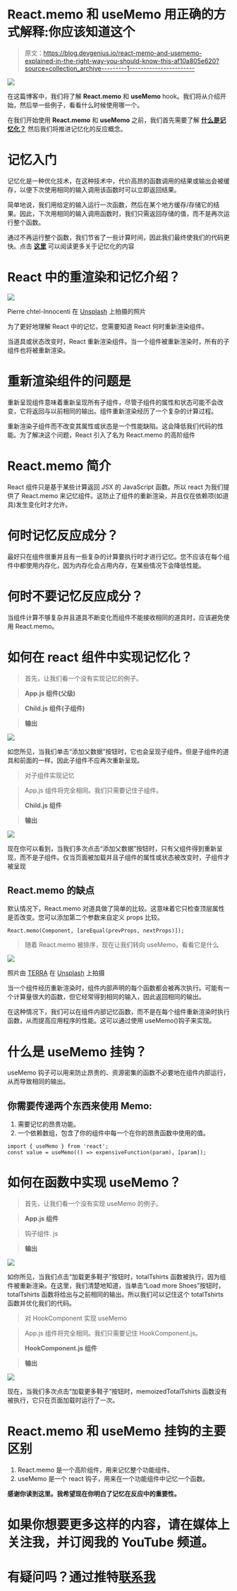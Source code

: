 # React.memo 和 useMemo 用正确的方式解释:你应该知道这个

> 原文：<https://blog.devgenius.io/react-memo-and-usememo-explained-in-the-right-way-you-should-know-this-af10a805e620?source=collection_archive---------1----------------------->

![](img/6629cfde583aea947f82edf03e0b5933.png)

在这篇博客中，我们将了解 **React.memo** 和 **useMemo** hook。我们将从介绍开始，然后举一些例子，看看什么时候使用哪一个。

在我们开始使用 **React.memo** 和 **useMemo** 之前，我们首先需要了解 [**什么是记忆化？**](https://rajeshi.medium.com/learn-memoization-in-javascript-to-optimize-your-code-653dc5cb36cc) 然后我们将推进记忆化的反应概念。

# 记忆入门

记忆化是一种优化技术，在这种技术中，代价高昂的函数调用的结果或输出会被缓存，以便下次使用相同的输入调用该函数时可以立即返回结果。

简单地说，我们用给定的输入运行一次函数，然后在某个地方缓存/存储它的结果。因此，下次用相同的输入调用函数时，我们只需返回存储的值，而不是再次运行整个函数。

通过不再运行整个函数，我们节省了一些计算时间，因此我们最终使我们的代码更快。点击 [**这里**](https://rajeshi.medium.com/learn-memoization-in-javascript-to-optimize-your-code-653dc5cb36cc) 可以阅读更多关于记忆化的内容

# React 中的重渲染和记忆介绍？

![](img/0d6098470992f3e5446f792321e5d8ca.png)

Pierre chtel-Innocenti 在 [Unsplash](https://unsplash.com?utm_source=medium&utm_medium=referral) 上拍摄的照片

为了更好地理解 React 中的记忆，您需要知道 React 何时重新渲染组件。

当道具或状态改变时，React 重新渲染组件。当一个组件被重新渲染时，所有的子组件也将被重新渲染。

# 重新渲染组件的问题是

重新呈现组件意味着重新呈现所有子组件，尽管子组件的属性和状态可能不会改变，它将返回与以前相同的输出。组件重新渲染经历了一个复杂的计算过程。

重新渲染子组件而不改变其属性或状态是一个性能缺陷。这会降低我们代码的性能。为了解决这个问题，React 引入了名为 React.memo 的高阶组件

# React.memo 简介

React 组件只是基于某些计算返回 JSX 的 JavaScript 函数。所以 react 为我们提供了 React.memo 来记忆组件。这防止了组件的重新渲染，并且仅在依赖项(如道具)发生变化时才允许。

# 何时记忆反应成分？

最好只在组件很重并且有一些复杂的计算要执行时才进行记忆。您不应该在每个组件中都使用内存化，因为内存化会占用内存，在某些情况下会降低性能。

# 何时不要记忆反应成分？

当组件计算不够复杂并且道具不断变化而组件不能接收相同的道具时，应该避免使用 React.memo。

# 如何在 react 组件中实现记忆化？

> 首先，让我们看一个没有实现记忆的例子。

> **App.js 组件(父级)**

> **Child.js 组件(子组件)**

> **输出**

![](img/831e686d8020a9e73eaeef18dd4c1b03.png)

如您所见，当我们单击“添加父数据”按钮时，它也会呈现子组件。但是子组件的道具和前面的一样。因此子组件不应再次重新呈现。

> 对子组件实现记忆

> App.js 组件将完全相同。我们只需要记住子组件。
> 
> **Child.js 组件**

> **输出**

![](img/9e7a54cf0dc4dba7de964c5d5510b0eb.png)

现在你可以看到，当我们多次点击“添加父数据”按钮时，只有父组件得到重新呈现，而不是子组件。仅当页面被加载并且子组件的属性或状态被改变时，子组件才被呈现

## React.memo 的缺点

默认情况下，React.memo 对道具做了简单的比较。这意味着它只检查顶层属性是否改变。您可以添加第二个参数来自定义 props 比较。

```
React.memo(Component, [areEqual(prevProps, nextProps)]);
```

> 随着 React.memo 被排序，现在让我们转向 useMemo，看看它是什么

![](img/c4051d5b5d3103c2b370139d4818e028.png)

照片由 [TERRA](https://unsplash.com/@terra_gallery?utm_source=medium&utm_medium=referral) 在 [Unsplash](https://unsplash.com?utm_source=medium&utm_medium=referral) 上拍摄

当一个组件经历重新渲染时，组件内部声明的每个函数都会被再次执行。可能有一个计算量很大的函数，但它经常得到相同的输入，因此返回相同的输出。

在这种情况下，我们可以在组件内部记忆函数，而不是在每个组件重新渲染时执行函数，从而提高应用程序的性能。这可以通过使用 useMemo()钩子来实现。

# 什么是 useMemo 挂钩？

useMemo 钩子可以用来防止昂贵的、资源密集的函数不必要地在组件内部运行，从而导致相同的输出。

## 你需要传递两个东西来使用 Memo:

1.  需要记忆的昂贵功能。
2.  一个依赖数组，包含了你的组件中每一个在你的昂贵函数中使用的值。

```
import { useMemo } from 'react';
const value = useMemo(() => expensiveFunction(param), [param]);
```

# 如何在函数中实现 useMemo？

> 首先，让我们看一个没有实现 useMemo 的例子。

> **App.js 组件**

> 钩子组件. js

> **输出**

![](img/e27e272ec9dd399202bdde001c48b2d5.png)

如你所见，当我们点击“加载更多鞋子”按钮时，totalTshirts 函数被执行，因为组件被重新渲染。在这里，我们清楚地知道，当单击“Load more Shoes”按钮时，totalTshirts 函数将给出与之前相同的输出。所以我们可以记住这个 totalTshirts 函数并优化我们的代码。

> 对 HookComponent 实现 useMemo

> App.js 组件将完全相同。我们只需要记住 HookComponent.js。
> 
> **HookComponent.js 组件**

> **输出**

![](img/5843312d9d1e545876f0bc77c66e9b00.png)

现在，当我们多次点击“加载更多鞋子”按钮时，memoizedTotalTshirts 函数没有被执行，它只在页面加载时运行了一次。

# React.memo 和 useMemo 挂钩的主要区别

1.  React.memo 是一个高阶组件，用来记忆整个功能组件。
2.  useMemo 是一个 react 钩子，用来在一个功能组件中记忆一个函数。

**感谢你读到这里。我希望现在你明白了记忆在反应中的重要性。**

# 如果你想要更多这样的内容，请在媒体上关注我，并订阅我的 YouTube 频道。

# 有疑问吗？通过推特[联系我](https://twitter.com/izrajesh)